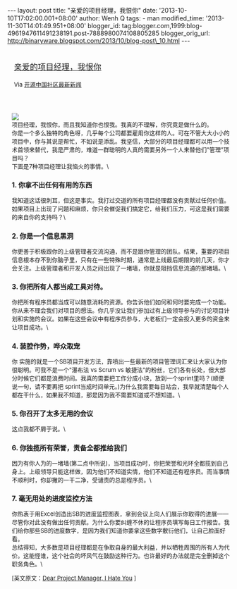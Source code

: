 --- layout: post title: "亲爱的项目经理，我恨你" date:
'2013-10-10T17:02:00.001+08:00' author: Wenh Q tags: - man
modified\_time: '2013-11-30T14:01:49.951+08:00' blogger\_id:
tag:blogger.com,1999:blog-4961947611491238191.post-7888980074108805285
blogger\_orig\_url:
http://binaryware.blogspot.com/2013/10/blog-post\_10.html ---
<div style="margin: 10px; padding: 5px;">

<div style="font-size: 18px;">

[亲爱的项目经理，我恨你](http://www.oschina.net/news/44910/dear-project-manager-i-hate-you)

</div>

<div style="font-size: 13px;">

Via [开源中国社区最新新闻](http://www.oschina.net/?from=rss)

</div>

</div>

<div style="font-size: 13px; padding: 15px 0 10px 10px;">

![](http://static.oschina.net/uploads/space/2013/1010/071536_XbQd_12.jpg)\
项目经理，我恨你，而且我知道你也恨我。我真的不理解，你究竟是做什么的。\
你是一个多么独特的角色呀，几乎每个公司都要雇用你这样的人。可在不管大大小小的项目中，你与其说是帮忙，不如说是添乱。我坚信，大部分的项目经理都可以用一个技术首领来替代，我是严肃的，难道一群聪明的人真的需要另外一个人来替他们"管理"项目吗？\
下面是7种项目经理让我恼火的事情。\
### 1. 你拿不出任何有用的东西

我知道这话很刺耳，但这是事实。我打过交道的所有项目经理都没有贡献过任何价值。如果项目上出现了问题和麻烦，你只会催促我们搞定它，给我们压力，可这是我们需要的来自你的支持吗？\
### 2. 你是一个信息黑洞

你更善于积极跟你的上级管理者交流沟通，而不是跟你管理的团队。结果，重要的项目信息根本存不到你脑子里，只有在一些特殊时期，通常是上线最后期限的前几天，你才会关注。上级管理者和开发人员之间出现了一堵墙，你就是阻挡信息流通的那堵墙。\
### 3. 你把所有人都当成工具对待。

你把所有程序员都当成可以随意消耗的资源。你告诉他们如何和何时要完成一个功能。你从来不理会我们对项目的想法。你几乎没让我们参加过有上级领导参与的讨论项目计划和实施的会议。如果在这些会议中有程序员参与，大老板们一定会投入更多的资金来让项目成功。\
### 4. 装腔作势，哗众取宠

你
实施的就是一个SB项目开发方法，靠喷出一些最新的项目管理词汇来让大家认为你很聪明。可我不是一个"瀑布法
vs Scrum vs
敏捷法"的粉丝，它们各有长处，但大部分时候它们都是浪费时间。我真的需要把工作分成小块，放到一个sprint里吗？(顺便说一句，请不要再把
sprint当成时间单元。)为什么我需要每日站会，我早就清楚每个人都在干什么，如果我不知道，那是因为我不需要知道或不想知道。\
### 5. 你召开了太多无用的会议

这点我都不屑于说。\
### 6. 你独揽所有荣誉，责备全都推给我们

因为有你人为的一堵墙(第二点中所说)，当项目成功时，你把荣誉和光环全都揽到自己身上。上级领导只能这样做，因为他们不知道实情，他们不知道还有程序员。而当事情不顺利时，你却撇的一干二净，受谴责的总是程序员。\
### 7. 毫无用处的进度监控方法

你热衷于用Excel创造出SB的进度监控图表，拿到会议上向人们展示你取得的进展——尽管你对此没有做出任何贡献。为什么你要纠缠不休的让程序员填写每日工作报告。我们给你那些SB的进度数字，是因为我们知道你要拿这些数字敷衍他们，让自己脸面好看。\
总结得知，大多数是项目经理都是在争取自身的最大利益，并以牺牲周围的所有人为代价。这能怪谁，这个社会的坏风气在鼓励这种行为。也许最好的办法就是完全删掉这个职务角色。\
<div>

\[英文原文：[Dear Project Manager, I Hate
You](http://blog.raavel.com/2013/08/13/project-manager/) \]

</div>

</div>
